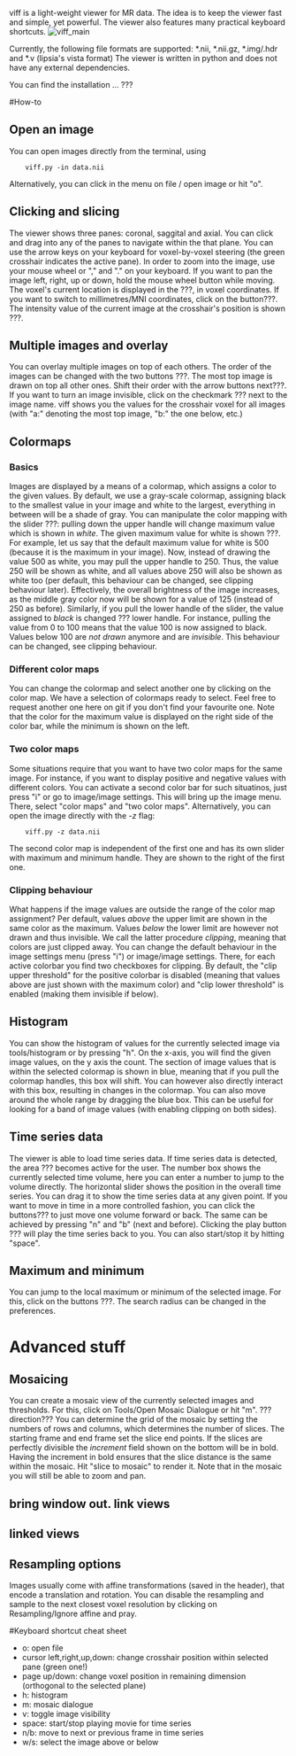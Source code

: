 viff is a light-weight viewer for MR data. The idea is to keep the viewer fast and simple, yet powerful. The viewer also features many practical keyboard shortcuts.
![viff_main](https://github.com/lipsia-fmri/viff/blob/master/docs/viff.png)


Currently, the following file formats are supported:
*.nii,
*.nii.gz,
*.img/.hdr and
*.v (lipsia's vista format)
The viewer is written in python and does not have any external dependencies.


You can find the installation ... ???


#How-to

## Open an image
You can open images directly from the terminal, using

        viff.py -in data.nii

Alternatively, you can click in the menu on file / open image or hit "o".


## Clicking and slicing
The viewer shows three panes: coronal, saggital and axial. You can click and drag into any of the panes to navigate within the that plane. You can use the arrow keys on your keyboard for voxel-by-voxel steering (the green crosshair indicates the active pane).
In order to zoom into the image, use your mouse wheel or "," and "." on your keyboard.
If you want to pan the image left, right, up or down, hold the mouse wheel button while moving.
The voxel's current location is displayed in the ???, in voxel coordinates. If you want to switch to millimetres/MNI coordinates, click on the button???. The intensity value of the current image at the crosshair's position is shown ???.

## Multiple images and overlay
You can overlay multiple images on top of each others. The order of the images can be changed with the two buttons ???. The most top image is drawn on top all other ones. Shift their order with the arrow buttons next???. If you want to turn an image invisible, click on the checkmark ??? next to the image name. viff shows you the values for the crosshair voxel for all images (with "a:" denoting the most top image, "b:" the one below, etc.)

## Colormaps
### Basics
Images are displayed by a means of a colormap, which assigns a color to the given values. By default, we use a gray-scale colormap, assigning black to the smallest value in your image and white to the largest, everything in between will be a shade of gray. You can manipulate the color mapping with the slider ???: pulling down the upper handle will change maximum value which is shown in *white*. The given maximum value for white is shown ???. For example, let us say that the default maximum value for white is 500 (because it is the maximum in your image). Now, instead of drawing the value 500 as white, you may pull the upper handle to 250. Thus, the value 250 will be shown as white, and all values above 250 will also be shown as white too (per default, this behaviour can be changed, see clipping behaviour later). Effectively, the overall brightness of the image increases, as the middle gray color now will be shown for a value of 125 (instead of 250 as before). Similarly, if you pull the lower handle of the slider, the value assigned to *black* is changed ??? lower handle. For instance, pulling the value from 0 to 100 means that the value 100 is now assigned to black. Values below 100 are *not drawn* anymore and are *invisible*. This behaviour can be changed, see clipping behaviour.

### Different color maps
You can change the colormap and select another one by clicking on the color map. We have a selection of colormaps ready to select. Feel free to request another one here on git if you don't find your favourite one. Note that the color for the maximum value is displayed on the right side of the color bar, while the minimum is shown on the left.

### Two color maps
Some situations require that you want to have two color maps for the same image. For instance, if you want to display positive and negative values with different colors. You can activate a second color bar for such situatinos, just press "i" or go to image/image settings. This will bring up the image menu. There, select "color maps" and "two color maps".
Alternatively, you can open the image directly with the *-z* flag:

        viff.py -z data.nii


The second color map is independent of the first one and has its own slider with maximum and minimum handle. They are shown to the right of the first one.

### Clipping behaviour
What happens if the image values are outside the range of the color map assignment? Per default, values *above* the upper limit are shown in the same color as the maximum. Values *below* the lower limit are however not drawn and thus invisible. We call the latter procedure *clipping*, meaning that colors are just clipped away. You can change the default behaviour in the image settings menu (press "i") or image/image settings. There, for each active colorbar you find two checkboxes for clipping. By default, the "clip upper threshold" for the positive colorbar is disabled (meaning that values above are just shown with the maximum color) and "clip lower threshold" is enabled (making them invisible if below).


## Histogram
You can show the histogram of values for the currently selected image via tools/histogram or by pressing "h". On the x-axis, you will find the given image values, on the y axis the count. The section of image values that is within the selected colormap is shown in blue, meaning that if you pull the colormap handles, this box will shift. You can however also directly interact with this box, resulting in changes in the colormap. You can also move around the whole range by dragging the blue box.  This can be useful for looking for a band of image values (with enabling clipping on both sides).

## Time series data
The viewer is able to load time series data. If time series data is detected, the area ??? becomes active for the user. The number box shows the currently selected time volume, here you can enter a number to jump to the volume directly. The horizontal slider shows the position in the overall time series. You can drag it to show the time series data at any given point. If you want to move in time in a more controlled fashion, you can click the buttons??? to just move one volume forward or back. The same can be achieved by pressing "n" and "b" (next and before). Clicking the play button ??? will play the time series back to you. You can also start/stop it by hitting "space".

## Maximum and minimum
You can jump to the local maximum or minimum of the selected image. For this, click on the buttons ???. The search radius can be changed in the preferences.



# Advanced stuff

## Mosaicing
You can create a mosaic view of the currently selected images and thresholds. For this, click on Tools/Open Mosaic Dialogue or hit "m". ???direction??? You can determine the grid of the mosaic by setting the numbers of rows and columns, which determines the number of slices. The starting frame and end frame set the slice end points. If the slices are perfectly divisible the *increment* field shown on the bottom will be in bold. Having the increment in bold ensures that the slice distance is the same within the mosaic. Hit "slice to mosaic" to render it. Note that in the mosaic you will still be able to zoom and pan.

## bring window out. link views

## linked views

## Resampling options
Images usually come with affine transformations (saved in the header), that encode a translation and rotation. You can disable the resampling and sample to the next closest voxel resolution by clicking on Resampling/Ignore affine and pray.




#Keyboard shortcut cheat sheet
* o: open file
* cursor left,right,up,down: change crosshair position within selected pane (green one!)
* page up/down: change voxel position in remaining dimension (orthogonal to the selected plane)
* h: histogram
* m: mosaic dialogue
* v: toggle image visibility
* space: start/stop playing movie for time series
* n/b: move to next or previous frame in time series
* w/s: select the image above or below
